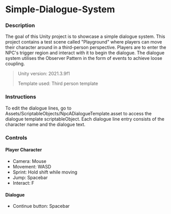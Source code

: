 # Simple-Dialogue-System
 
### Description

The goal of this Unity project is to showcase a simple dialogue system. This project contains a test scene called "Playground" where players can move their character around in a third-person perspective. Players are to enter the NPC's trigger region and interact with it to begin the dialogue. The dialogue system utilises the Observer Pattern in the form of events to achieve loose coupling.

>Unity version: 2021.3.9f1
>
>Template used: Third person template

### Instructions

To edit the dialogue lines, go to Assets/ScriptableObjects/NpcADialogueTemplate.asset to access the dialogue template scriptableObject. Each dialogue line entry consists of the character name and the dialogue text.

### Controls

#### Player Character
- Camera: Mouse
- Movement: WASD
- Sprint: Hold shift while moving
- Jump: Spacebar
- Interact: F

#### Dialogue
- Continue button: Spacebar
